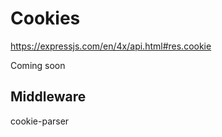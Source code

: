 # Cookies 
https://expressjs.com/en/4x/api.html#res.cookie

Coming soon

## Middleware 
cookie-parser